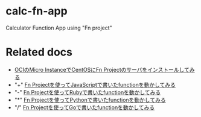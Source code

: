 # calc-fn-app
Calculator Function App using "Fn project"

# Related docs

- [OCIのMicro InstanceでCentOSにFn Projectのサーバをインストールしてみる](https://qiita.com/hrkt/items/e37bab448c8aa1b00117)
- "+" [Fn Projectを使ってJavaScriptで書いたfunctionを動かしてみる](https://qiita.com/hrkt/items/8dd1cd0e0e68e8575b6e)
- "-" [Fn Projectを使ってRubyで書いたfunctionを動かしてみる](https://qiita.com/hrkt/items/6d8e92c05d64608baf70)
- "*" [Fn Projectを使ってPythonで書いたfunctionを動かしてみる](https://qiita.com/hrkt/items/d3a6d445abcfd4644381)
- "/" [Fn Projectを使ってGoで書いたfunctionを動かしてみる](https://qiita.com/hrkt/items/3faf6579de69a1e9a552)
